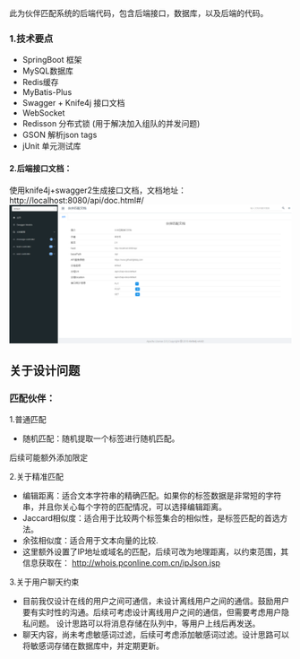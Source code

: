 此为伙伴匹配系统的后端代码，包含后端接口，数据库，以及后端的代码。
### 1.技术要点
* SpringBoot 框架
* MySQL数据库
* Redis缓存
* MyBatis-Plus
* Swagger + Knife4j 接口文档
* WebSocket
* Redisson 分布式锁 (用于解决加入组队的并发问题)
* GSON 解析json tags
* jUnit 单元测试库
#### 2.后端接口文档：
使用knife4j+swagger2生成接口文档，文档地址：http://localhost:8080/api/doc.html#/
![img.png](img.png)
## 关于设计问题
### 匹配伙伴：
1.普通匹配
* 随机匹配：随机提取一个标签进行随机匹配。

后续可能额外添加限定

2.关于精准匹配
* 编辑距离：适合文本字符串的精确匹配。如果你的标签数据是非常短的字符串，并且你关心每个字符的匹配情况，可以选择编辑距离。
* Jaccard相似度：适合用于比较两个标签集合的相似性，是标签匹配的首选方法。
* 余弦相似度：适合用于文本向量的比较.
* 这里额外设置了IP地址或域名的匹配，后续可改为地理距离，以约束范围，其信息获取在：  http://whois.pconline.com.cn/ipJson.jsp

3.关于用户聊天约束
* 目前我仅设计在线的用户之间可通信，未设计离线用户之间的通信。鼓励用户要有实时性的沟通。后续可考虑设计离线用户之间的通信，但需要考虑用户隐私问题。
设计思路可以将消息存储在队列中，等用户上线后再发送。
* 聊天内容，尚未考虑敏感词过滤，后续可考虑添加敏感词过滤。设计思路可以将敏感词存储在数据库中，并定期更新。